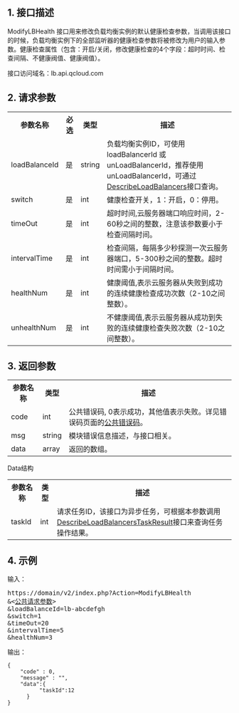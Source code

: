 ## 1. 接口描述
 
 ModifyLBHealth 接口用来修改负载均衡实例的默认健康检查参数，当调用该接口的时候，负载均衡实例下的全部监听器的健康检查参数将被修改为用户的输入参数。健康检查属性（包含：开启/关闭，修改健康检查的4个字段：超时时间、检查间隔、不健康阀值、健康阀值）。
 
接口访问域名：lb.api.qcloud.com

## 2. 请求参数
 
<table class="t"><tbody><tr>
<th><b>参数名称</b></th>
<th><b>必选</b></th>
<th><b>类型</b></th>
<th><b>描述</b></th>
<tr>
<td> loadBalanceId
<td> 是
<td> string
<td> 负载均衡实例ID，可使用loadBalancerId 或 unLoadBalancerId，推荐使用unLoadBalancerId，可通过<a href="https://www.qcloud.com/doc/api/244/%E6%9F%A5%E8%AF%A2%E8%B4%9F%E8%BD%BD%E5%9D%87%E8%A1%A1%E5%AE%9E%E4%BE%8B%E5%88%97%E8%A1%A8" title="DescribeLoadBalancers">DescribeLoadBalancers</a>接口查询。
<tr>
<td> switch
<td> 是
<td> int
<td> 健康检查开关，1：开启，0：停用。
<tr>
<td> timeOut
<td> 是
<td> int
<td> 超时时间,云服务器端口响应时间，2-60秒之间的整数，注意该参数要小于检查间隔时间。
<tr>
<td> intervalTime
<td> 是
<td> int
<td> 检查间隔，每隔多少秒探测一次云服务器端口，5-300秒之间的整数。超时时间需小于间隔时间。
<tr>
<td> healthNum
<td>是
<td> int
<td> 健康阈值,表示云服务器从失败到成功的连续健康检查成功次数（2-10之间整数）。
<tr>
<td> unhealthNum
<td>是
<td> int
<td> 不健康阈值,表示云服务器从成功到失败的连续健康检查失败次数（2-10之间整数）。
</tbody></table>

 

## 3. 返回参数
 
<table class="t"><tbody><tr>
<th><b>参数名称</b></th>
<th><b>类型</b></th>
<th><b>描述</b></th>
<tr>
<td> code
<td> int
<td> 公共错误码, 0表示成功，其他值表示失败。详见错误码页面的<a href="https://www.qcloud.com/doc/api/244/%E9%94%99%E8%AF%AF%E7%A0%81#1.E3.80.81.E5.85.AC.E5.85.B1.E9.94.99.E8.AF.AF.E7.A0.81" title="公共错误码">公共错误码</a>。
<tr>
<td> msg
<td> string
<td> 模块错误信息描述，与接口相关。
<tr>
<td> data
<td> array
<td> 返回的数组。
</tbody></table>
Data结构
<table class="t"><tbody><tr>
<th><b>参数名称</b></th>
<th><b>类型</b></th>
<th><b>描述</b></th>
<tr>
<td> taskId
<td> int
<td> 请求任务ID，该接口为异步任务，可根据本参数调用
<a href="/doc/api/244/4007">DescribeLoadBalancersTaskResult</a>接口来查询任务操作结果。
</tbody></table>
 

## 4. 示例
 
输入：
<pre>
https://domain/v2/index.php?Action=ModifyLBHealth
&<<a href="https://www.qcloud.com/doc/api/229/6976">公共请求参数</a>>
&loadBalanceId=lb-abcdefgh
&switch=1
&timeOut=20
&intervalTime=5
&healthNum=3
</pre>
输出：
```
{
    "code" : 0,
    "message" : "",
    "data":{
          "taskId":12
      }
}

```

